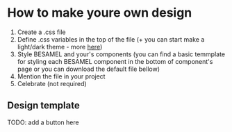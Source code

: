 # How to make youre own design
1. Create a .css file
2. Define .css variables in the top of the file (+ you can start make a light/dark theme - more [here](/ads)) 
3. Style BESAMEL and your's components (you can find a basic temmplate for styling each BESAMEL component in the bottom of component's page or you can download the default file bellow)
4. Mention the file in your project 
5. Celebrate (not required)

## Design template
TODO: add a button here 

